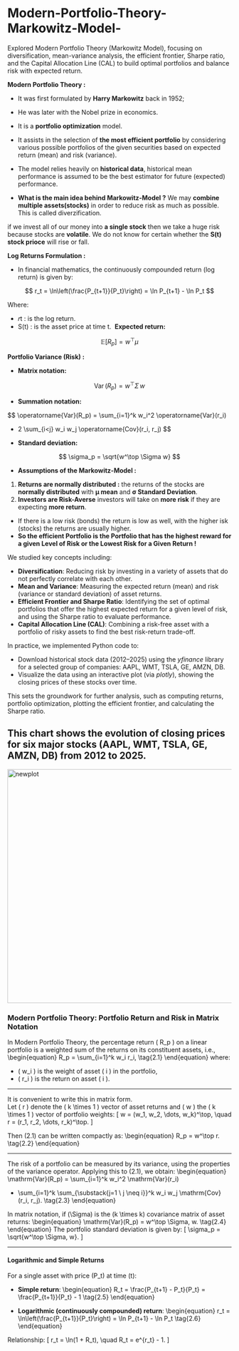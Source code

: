 # Modern-Portfolio-Theory-Markowitz-Model-
Explored Modern Portfolio Theory (Markowitz Model), focusing on diversification, mean-variance analysis, the efficient frontier, Sharpe ratio, and the Capital Allocation Line (CAL) to build optimal portfolios and balance risk with expected return.

**Modern Portfolio Theory :** 
* It was first formulated by **Harry Markowitz** back in 1952;
* He was later with the Nobel prize in economics.
* It is a **portfolio optimization** model.
* It assists in the selection of **the most efficient portfolio** by considering various possible portfolios of the given securities based on expected return (mean) and risk (variance).

* The model relies heavily on **historical data**, historical mean performance is assumed to be the best estimator for future (expected) performance.

* **What is the main idea behind Markowitz-Model ?**
  We may  **combine multiple assets(stocks)** in order to reduce risk as much as possible. This is called diverzification.

if we invest all of our money into **a single stock** then we take a huge risk because stocks are **volatile**. We do not know for certain whether the **S(t) stock prioce** will rise or fall. 

**Log Returns Formulation :**
* In financial mathematics, the continuously compounded return (log return) is given by:

$$
r_t = \ln\left(\frac{P_{t+1}}{P_t}\right) = \ln P_{t+1} - \ln P_t
$$

Where:

* 𝑟t : is the log return.
* S(t) : is the asset price at time t.
​
**Expected return:**

$$
\mathbb{E}[R_p] = w^\top \mu
$$

**Portfolio Variance (Risk) :**

* **Matrix notation:**

$$
\operatorname{Var}(R_p) = w^\top \Sigma\, w
$$

* **Summation notation:**

$$
\operatorname{Var}(R_p) =
\sum_{i=1}^k w_i^2 \operatorname{Var}(r_i)
+ 2 \sum_{i<j} w_i w_j \operatorname{Cov}(r_i, r_j)
$$

* **Standard deviation:**

$$
\sigma_p = \sqrt{w^\top \Sigma w}
$$

* **Assumptions of the Markowitz-Model :**
1) **Returns are normally distributed :** the returns of the stocks are **normally distributed** with **µ mean** and **σ Standard Deviation**.
2) **Investors are Risk-Averse** investors will take on **more risk** if they are expecting **more return**.

* If there is a low risk (bonds) the return is low as well, with the higher isk (stocks) the returns are usually higher.
* **So the efficient Portfolio is the Portfolio that has the highest reward for a given Level of Risk or the Lowest Risk for a Given Return !**


We studied key concepts including:

* **Diversification**: Reducing risk by investing in a variety of assets that do not perfectly correlate with each other.
* **Mean and Variance**: Measuring the expected return (mean) and risk (variance or standard deviation) of asset returns.
* **Efficient Frontier and Sharpe Ratio**: Identifying the set of optimal portfolios that offer the highest expected return for a given level of risk, and using the Sharpe ratio to evaluate performance.
* **Capital Allocation Line (CAL)**: Combining a risk-free asset with a portfolio of risky assets to find the best risk-return trade-off.

In practice, we implemented Python code to:

* Download historical stock data (2012–2025) using the *yfinance* library for a selected group of companies: AAPL, WMT, TSLA, GE, AMZN, DB.
* Visualize the data using an interactive plot (via *plotly*), showing the closing prices of these stocks over time.

This sets the groundwork for further analysis, such as computing returns, portfolio optimization, plotting the efficient frontier, and calculating the Sharpe ratio.


## This chart shows the evolution of closing prices for six major stocks (AAPL, WMT, TSLA, GE, AMZN, DB) from 2012 to 2025.
<img width="1156" height="525" alt="newplot" src="https://github.com/user-attachments/assets/82b96279-9a28-49ea-899b-547abca24a97" />






### Modern Portfolio Theory: Portfolio Return and Risk in Matrix Notation

In Modern Portfolio Theory, the percentage return \( R_p \) on a linear portfolio is a weighted sum of the returns on its constituent assets, i.e.,
\begin{equation}
R_p = \sum_{i=1}^k w_i r_i,
\tag{2.1}
\end{equation}
where:
- \( w_i \) is the weight of asset \( i \) in the portfolio,
- \( r_i \) is the return on asset \( i \).

---

It is convenient to write this in matrix form.  
Let \( r \) denote the \( k \times 1 \) vector of asset returns and \( w \) the \( k \times 1 \) vector of portfolio weights:
\[
w = (w_1, w_2, \dots, w_k)^\top, \quad r = (r_1, r_2, \dots, r_k)^\top.
\]

Then (2.1) can be written compactly as:
\begin{equation}
R_p = w^\top r.
\tag{2.2}
\end{equation}

---

The risk of a portfolio can be measured by its variance, using the properties of the variance operator. Applying this to (2.1), we obtain:
\begin{equation}
\mathrm{Var}(R_p) = \sum_{i=1}^k w_i^2 \mathrm{Var}(r_i)
+ \sum_{i=1}^k \sum_{\substack{j=1 \\ j \neq i}}^k w_i w_j \mathrm{Cov}(r_i, r_j).
\tag{2.3}
\end{equation}

In matrix notation, if \(\Sigma\) is the \(k \times k\) covariance matrix of asset returns:
\begin{equation}
\mathrm{Var}(R_p) = w^\top \Sigma\, w.
\tag{2.4}
\end{equation}
The portfolio standard deviation is given by:
\[
\sigma_p = \sqrt{w^\top \Sigma\, w}.
\]

---

#### Logarithmic and Simple Returns

For a single asset with price \(P_t\) at time \(t\):

- **Simple return**:
\begin{equation}
R_t = \frac{P_{t+1} - P_t}{P_t} = \frac{P_{t+1}}{P_t} - 1
\tag{2.5}
\end{equation}

- **Logarithmic (continuously compounded) return**:
\begin{equation}
r_t = \ln\left(\frac{P_{t+1}}{P_t}\right) = \ln P_{t+1} - \ln P_t
\tag{2.6}
\end{equation}

Relationship:
\[
r_t = \ln(1 + R_t), \quad R_t = e^{r_t} - 1.
\]



